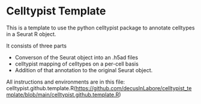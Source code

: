 # Celltypist Template
This is a template to use the python celltypist package to annotate celltypes in a Seurat R object. 

It consists of three parts
* Converson of the Seurat object into an .h5ad files
* celltypist mapping of celltypes on a per-cell basis
* Addition of that annotation to the original Seurat object. 

All instructions and environments are in this file: celltypist.github.template.R(https://github.com/decusInLabore/celltypist_template/blob/main/celltypist.github.template.R)
